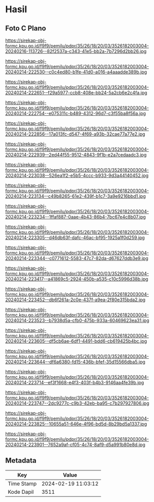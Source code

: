 # Hasil

## Foto C Plano

https://sirekap-obj-formc.kpu.go.id/f9f9/pemilu/pdpr/35/26/18/20/03/3526182003004-20240216-113726--82f2537a-c343-41e5-bb2a-7b7296d2bb26.jpg

https://sirekap-obj-formc.kpu.go.id/f9f9/pemilu/pdpr/35/26/18/20/03/3526182003004-20240214-222530--c0c4ed80-b1fe-41d0-a016-a4aaadde389b.jpg

https://sirekap-obj-formc.kpu.go.id/f9f9/pemilu/pdpr/35/26/18/20/03/3526182003004-20240214-222651--f29a5977-ccb8-408e-bb24-5a2cb6e2c4fa.jpg

https://sirekap-obj-formc.kpu.go.id/f9f9/pemilu/pdpr/35/26/18/20/03/3526182003004-20240214-222754--e075311c-b489-4312-96d7-c3f55ba8f56a.jpg

https://sirekap-obj-formc.kpu.go.id/f9f9/pemilu/pdpr/35/26/18/20/03/3526182003004-20240214-222856--17a013fc-d547-4f69-a93b-32cae77a77e2.jpg

https://sirekap-obj-formc.kpu.go.id/f9f9/pemilu/pdpr/35/26/18/20/03/3526182003004-20240214-222939--2ed44f55-9512-4843-9f1b-e2a7cedaadc3.jpg

https://sirekap-obj-formc.kpu.go.id/f9f9/pemilu/pdpr/35/26/18/20/03/3526182003004-20240214-223038--526ea1f2-e5b5-4ccc-b933-9d3a44140452.jpg

https://sirekap-obj-formc.kpu.go.id/f9f9/pemilu/pdpr/35/26/18/20/03/3526182003004-20240214-223134--c49b8265-61e2-439f-b1c7-3a9e9216bbd1.jpg

https://sirekap-obj-formc.kpu.go.id/f9f9/pemilu/pdpr/35/26/18/20/03/3526182003004-20240214-223234--1ffaf887-0aae-4b43-86b4-7bc67e4c8b07.jpg

https://sirekap-obj-formc.kpu.go.id/f9f9/pemilu/pdpr/35/26/18/20/03/3526182003004-20240214-223305--d46db63f-dafc-46ac-bf95-1925a1f0d259.jpg

https://sirekap-obj-formc.kpu.go.id/f9f9/pemilu/pdpr/35/26/18/20/03/3526182003004-20240214-223344--c0771612-5583-47c7-82da-d67627ddb3e9.jpg

https://sirekap-obj-formc.kpu.go.id/f9f9/pemilu/pdpr/35/26/18/20/03/3526182003004-20240214-223417--a41869c5-2924-450b-a535-c10c5996d38b.jpg

https://sirekap-obj-formc.kpu.go.id/f9f9/pemilu/pdpr/35/26/18/20/03/3526182003004-20240214-223452--db6f261a-2c0e-437f-a9ea-2f80e315bda2.jpg

https://sirekap-obj-formc.kpu.go.id/f9f9/pemilu/pdpr/35/26/18/20/03/3526182003004-20240214-223523--b7938d5a-cfb0-475b-933a-60469623ea31.jpg

https://sirekap-obj-formc.kpu.go.id/f9f9/pemilu/pdpr/35/26/18/20/03/3526182003004-20240214-223605--df5cb6ae-6df1-4491-bdd6-cb619425b4bc.jpg

https://sirekap-obj-formc.kpu.go.id/f9f9/pemilu/pdpr/35/26/18/20/03/3526182003004-20240214-223644--df6a6380-fd15-436b-bfef-35d15566dba5.jpg

https://sirekap-obj-formc.kpu.go.id/f9f9/pemilu/pdpr/35/26/18/20/03/3526182003004-20240214-223714--ef3f1668-e4f3-403f-b4b3-9146aa4fe39b.jpg

https://sirekap-obj-formc.kpu.go.id/f9f9/pemilu/pdpr/35/26/18/20/03/3526182003004-20240214-223747--2dc9277c-c9b3-42eb-ba95-c7b297927806.jpg

https://sirekap-obj-formc.kpu.go.id/f9f9/pemilu/pdpr/35/26/18/20/03/3526182003004-20240214-223825--10655a51-646e-4f96-bd5d-8b29bd5a1337.jpg

https://sirekap-obj-formc.kpu.go.id/f9f9/pemilu/pdpr/35/26/18/20/03/3526182003004-20240214-223901--7652a9af-cf05-4c74-8af9-d5a991b80e8d.jpg


## Metadata

| Key        | Value               |
| ---------- | ------------------- |
| Time Stamp | 2024-02-19 11:03:12 |
| Kode Dapil | 3511                |



